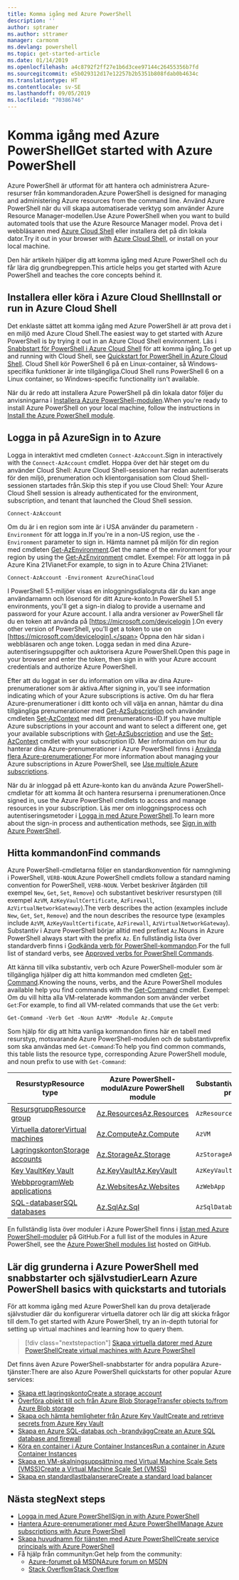 ```yaml
---
title: Komma igång med Azure PowerShell
description: ''
author: sptramer
ms.author: sttramer
manager: carmonm
ms.devlang: powershell
ms.topic: get-started-article
ms.date: 01/14/2019
ms.openlocfilehash: a4c8792f2ff27e1b6d3cee97144c26455356b7fd
ms.sourcegitcommit: e5b029312d17e12257b2b5351b808fdab0b4634c
ms.translationtype: HT
ms.contentlocale: sv-SE
ms.lasthandoff: 09/05/2019
ms.locfileid: "70386746"
---
```

# <a name="get-started-with-azure-powershell"></a><span data-ttu-id="9ebba-102">Komma igång med Azure PowerShell</span><span class="sxs-lookup"><span data-stu-id="9ebba-102">Get started with Azure PowerShell</span></span>

<span data-ttu-id="9ebba-103">Azure PowerShell är utformat för att hantera och administrera Azure-resurser från kommandoraden.</span><span class="sxs-lookup"><span data-stu-id="9ebba-103">Azure PowerShell is designed for managing and administering Azure resources from the command line.</span></span> <span data-ttu-id="9ebba-104">Använd Azure PowerShell när du vill skapa automatiserade verktyg som använder Azure Resource Manager-modellen.</span><span class="sxs-lookup"><span data-stu-id="9ebba-104">Use Azure PowerShell when you want to build automated tools that use the Azure Resource Manager model.</span></span>
<span data-ttu-id="9ebba-105">Prova det i webbläsaren med [Azure Cloud Shell](/azure/cloud-shell/overview) eller installera det på din lokala dator.</span><span class="sxs-lookup"><span data-stu-id="9ebba-105">Try it out in your browser with [Azure Cloud Shell](/azure/cloud-shell/overview), or install on your local machine.</span></span>

<span data-ttu-id="9ebba-106">Den här artikeln hjälper dig att komma igång med Azure PowerShell och du får lära dig grundbegreppen.</span><span class="sxs-lookup"><span data-stu-id="9ebba-106">This article helps you get started with Azure PowerShell and teaches the core concepts behind it.</span></span>

## <a name="install-or-run-in-azure-cloud-shell"></a><span data-ttu-id="9ebba-107">Installera eller köra i Azure Cloud Shell</span><span class="sxs-lookup"><span data-stu-id="9ebba-107">Install or run in Azure Cloud Shell</span></span>

<span data-ttu-id="9ebba-108">Det enklaste sättet att komma igång med Azure PowerShell är att prova det i en miljö med Azure Cloud Shell.</span><span class="sxs-lookup"><span data-stu-id="9ebba-108">The easiest way to get started with Azure PowerShell is by trying it out in an Azure Cloud Shell environment.</span></span>
<span data-ttu-id="9ebba-109">Läs i [Snabbstart för PowerShell i Azure Cloud Shell](/azure/cloud-shell/quickstart-powershell) för att komma igång.</span><span class="sxs-lookup"><span data-stu-id="9ebba-109">To get up and running with Cloud Shell, see [Quickstart for PowerShell in Azure Cloud Shell](/azure/cloud-shell/quickstart-powershell).</span></span>
<span data-ttu-id="9ebba-110">Cloud Shell kör PowerShell 6 på en Linux-container, så Windows-specifika funktioner är inte tillgängliga.</span><span class="sxs-lookup"><span data-stu-id="9ebba-110">Cloud Shell runs PowerShell 6 on a Linux container, so Windows-specific functionality isn't available.</span></span>

<span data-ttu-id="9ebba-111">När du är redo att installera Azure PowerShell på din lokala dator följer du anvisningarna i [Installera Azure PowerShell-modulen](install-az-ps.md).</span><span class="sxs-lookup"><span data-stu-id="9ebba-111">When you're ready to install Azure PowerShell on your local machine, follow the instructions in [Install the Azure PowerShell module](install-az-ps.md).</span></span>

## <a name="sign-in-to-azure"></a><span data-ttu-id="9ebba-112">Logga in på Azure</span><span class="sxs-lookup"><span data-stu-id="9ebba-112">Sign in to Azure</span></span>

<span data-ttu-id="9ebba-113">Logga in interaktivt med cmdleten `Connect-AzAccount`.</span><span class="sxs-lookup"><span data-stu-id="9ebba-113">Sign in interactively with the `Connect-AzAccount` cmdlet.</span></span> <span data-ttu-id="9ebba-114">Hoppa över det här steget om du använder Cloud Shell: Azure Cloud Shell-sessionen har redan autentiserats för den miljö, prenumeration och klientorganisation som Cloud Shell-sessionen startades från.</span><span class="sxs-lookup"><span data-stu-id="9ebba-114">Skip this step if you use Cloud Shell: Your Azure Cloud Shell session is already authenticated for the environment, subscription, and tenant that launched the Cloud Shell session.</span></span>

```azurepowershell-interactive
Connect-AzAccount
```

<span data-ttu-id="9ebba-115">Om du är i en region som inte är i USA använder du parametern `-Environment` för att logga in.</span><span class="sxs-lookup"><span data-stu-id="9ebba-115">If you're in a non-US region, use the `-Environment` parameter to sign in.</span></span> <span data-ttu-id="9ebba-116">Hämta namnet på miljön för din region med cmdleten [Get-AzEnvironment](/powershell/module/Az.Accounts/Get-AzEnvironment).</span><span class="sxs-lookup"><span data-stu-id="9ebba-116">Get the name of the environment for your region by using the [Get-AzEnvironment](/powershell/module/Az.Accounts/Get-AzEnvironment) cmdlet.</span></span> <span data-ttu-id="9ebba-117">Exempel: För att logga in på Azure Kina 21Vianet:</span><span class="sxs-lookup"><span data-stu-id="9ebba-117">For example, to sign in to Azure China 21Vianet:</span></span>

```azurepowershell-interactive
Connect-AzAccount -Environment AzureChinaCloud
```

<span data-ttu-id="9ebba-118">I PowerShell 5.1-miljöer visas en inloggningsdialogruta där du kan ange användarnamn och lösenord för ditt Azure-konto.</span><span class="sxs-lookup"><span data-stu-id="9ebba-118">In PowerShell 5.1 environments, you'll get a sign-in dialog to provide a username and password for your Azure account.</span></span> <span data-ttu-id="9ebba-119">I alla andra versioner av PowerShell får du en token att använda på [https://microsoft.com/devicelogin ].</span><span class="sxs-lookup"><span data-stu-id="9ebba-119">On every other version of PowerShell, you'll get a token to use on [https://microsoft.com/devicelogin].</span></span>
<span data-ttu-id="9ebba-120">Öppna den här sidan i webbläsaren och ange token. Logga sedan in med dina Azure-autentiseringsuppgifter och auktorisera Azure PowerShell.</span><span class="sxs-lookup"><span data-stu-id="9ebba-120">Open this page in your browser and enter the token, then sign in with your Azure account credentials and authorize Azure PowerShell.</span></span>

<span data-ttu-id="9ebba-121">Efter att du loggat in ser du information om vilka av dina Azure-prenumerationer som är aktiva.</span><span class="sxs-lookup"><span data-stu-id="9ebba-121">After signing in, you'll see information indicating which of your Azure subscriptions is active.</span></span> <span data-ttu-id="9ebba-122">Om du har flera Azure-prenumerationer i ditt konto och vill välja en annan, hämtar du dina tillgängliga prenumerationer med [Get-AzSubscription](/powershell/module/az.accounts/get-azsubscription) och använder cmdleten [Set-AzContext](/powershell/module/az.accounts/set-azcontext) med ditt prenumerations-ID.</span><span class="sxs-lookup"><span data-stu-id="9ebba-122">If you have multiple Azure subscriptions in your account and want to select a different one, get your available subscriptions with [Get-AzSubscription](/powershell/module/az.accounts/get-azsubscription) and use the [Set-AzContext](/powershell/module/az.accounts/set-azcontext) cmdlet with your subscription ID.</span></span>
<span data-ttu-id="9ebba-123">Mer information om hur du hanterar dina Azure-prenumerationer i Azure PowerShell finns i [Använda flera Azure-prenumerationer](manage-subscriptions-azureps.md).</span><span class="sxs-lookup"><span data-stu-id="9ebba-123">For more information about managing your Azure subscriptions in Azure PowerShell, see [Use multiple Azure subscriptions](manage-subscriptions-azureps.md).</span></span>

<span data-ttu-id="9ebba-124">När du är inloggad på ett Azure-konto kan du använda Azure PowerShell-cmdletar för att komma åt och hantera resurserna i prenumerationen.</span><span class="sxs-lookup"><span data-stu-id="9ebba-124">Once signed in, use the Azure PowerShell cmdlets to access and manage resources in your subscription.</span></span> <span data-ttu-id="9ebba-125">Läs mer om inloggningsprocess och autentiseringsmetoder i [Logga in med Azure PowerShell](authenticate-azureps.md).</span><span class="sxs-lookup"><span data-stu-id="9ebba-125">To learn more about the sign-in process and authentication methods, see [Sign in with Azure PowerShell](authenticate-azureps.md).</span></span>

## <a name="find-commands"></a><span data-ttu-id="9ebba-126">Hitta kommandon</span><span class="sxs-lookup"><span data-stu-id="9ebba-126">Find commands</span></span>

<span data-ttu-id="9ebba-127">Azure PowerShell-cmdletarna följer en standardkonvention för namngivning i PowerShell, `VERB-NOUN`.</span><span class="sxs-lookup"><span data-stu-id="9ebba-127">Azure PowerShell cmdlets follow a standard naming convention for PowerShell, `VERB-NOUN`.</span></span> <span data-ttu-id="9ebba-128">Verbet beskriver åtgärden (till exempel `New`, `Get`, `Set`, `Remove`) och substantivet beskriver resurstypen (till exempel `AzVM`, `AzKeyVaultCertificate`, `AzFirewall`, `AzVirtualNetworkGateway`).</span><span class="sxs-lookup"><span data-stu-id="9ebba-128">The verb describes the action (examples include `New`, `Get`, `Set`, `Remove`) and the noun describes the resource type (examples include `AzVM`, `AzKeyVaultCertificate`, `AzFirewall`, `AzVirtualNetworkGateway`).</span></span> <span data-ttu-id="9ebba-129">Substantiv i Azure PowerShell börjar alltid med prefixet `Az`.</span><span class="sxs-lookup"><span data-stu-id="9ebba-129">Nouns in Azure PowerShell always start with the prefix `Az`.</span></span> <span data-ttu-id="9ebba-130">En fullständig lista över standardverb finns i [Godkända verb för PowerShell-kommandon](/powershell/developer/cmdlet/approved-verbs-for-windows-powershell-commands).</span><span class="sxs-lookup"><span data-stu-id="9ebba-130">For the full list of standard verbs, see [Approved verbs for PowerShell Commands](/powershell/developer/cmdlet/approved-verbs-for-windows-powershell-commands).</span></span>

<span data-ttu-id="9ebba-131">Att känna till vilka substantiv, verb och Azure PowerShell-moduler som är tillgängliga hjälper dig att hitta kommandon med cmdleten [Get-Command](/powershell/module/microsoft.powershell.core/get-command).</span><span class="sxs-lookup"><span data-stu-id="9ebba-131">Knowing the nouns, verbs, and the Azure PowerShell modules available help you find commands with the [Get-Command](/powershell/module/microsoft.powershell.core/get-command) cmdlet.</span></span> <span data-ttu-id="9ebba-132">Exempel: Om du vill hitta alla VM-relaterade kommandon som använder verbet `Get`:</span><span class="sxs-lookup"><span data-stu-id="9ebba-132">For example, to find all VM-related commands that use the `Get` verb:</span></span>

```powershell-interactive
Get-Command -Verb Get -Noun AzVM* -Module Az.Compute
```

<span data-ttu-id="9ebba-133">Som hjälp för dig att hitta vanliga kommandon finns här en tabell med resurstyp, motsvarande Azure PowerShell-modulen och de substantivprefix som ska användas med `Get-Command`:</span><span class="sxs-lookup"><span data-stu-id="9ebba-133">To help you find common commands, this table lists the resource type, corresponding Azure PowerShell module, and noun prefix to use with `Get-Command`:</span></span>

| <span data-ttu-id="9ebba-134">Resurstyp</span><span class="sxs-lookup"><span data-stu-id="9ebba-134">Resource type</span></span> | <span data-ttu-id="9ebba-135">Azure PowerShell-modul</span><span class="sxs-lookup"><span data-stu-id="9ebba-135">Azure PowerShell module</span></span> | <span data-ttu-id="9ebba-136">Substantivprefix</span><span class="sxs-lookup"><span data-stu-id="9ebba-136">Noun prefix</span></span> |
|---------------|-------------------------|----------------|
| [<span data-ttu-id="9ebba-137">Resursgrupp</span><span class="sxs-lookup"><span data-stu-id="9ebba-137">Resource group</span></span>](/azure/azure-resource-manager/resource-group-overview) | [<span data-ttu-id="9ebba-138">Az.Resources</span><span class="sxs-lookup"><span data-stu-id="9ebba-138">Az.Resources</span></span>](/powershell/module/az.resources#resources) | `AzResourceGroup` |
| [<span data-ttu-id="9ebba-139">Virtuella datorer</span><span class="sxs-lookup"><span data-stu-id="9ebba-139">Virtual machines</span></span>](/azure/virtual-machines) | [<span data-ttu-id="9ebba-140">Az.Compute</span><span class="sxs-lookup"><span data-stu-id="9ebba-140">Az.Compute</span></span>](/powershell/module/az.compute#virtual_machines) | `AzVM` |
| [<span data-ttu-id="9ebba-141">Lagringskonton</span><span class="sxs-lookup"><span data-stu-id="9ebba-141">Storage accounts</span></span>](/azure/storage/common/storage-introduction) | [<span data-ttu-id="9ebba-142">Az.Storage</span><span class="sxs-lookup"><span data-stu-id="9ebba-142">Az.Storage</span></span>](/powershell/module/az.storage/) | `AzStorageAccount` |
| [<span data-ttu-id="9ebba-143">Key Vault</span><span class="sxs-lookup"><span data-stu-id="9ebba-143">Key Vault</span></span>](/azure/key-vault/key-vault-whatis) | [<span data-ttu-id="9ebba-144">Az.KeyVault</span><span class="sxs-lookup"><span data-stu-id="9ebba-144">Az.KeyVault</span></span>](/powershell/module/az.keyvault) | `AzKeyVault` |
| [<span data-ttu-id="9ebba-145">Webbprogram</span><span class="sxs-lookup"><span data-stu-id="9ebba-145">Web applications</span></span>](/azure/app-service) | [<span data-ttu-id="9ebba-146">Az.Websites</span><span class="sxs-lookup"><span data-stu-id="9ebba-146">Az.Websites</span></span>](/powershell/module/az.websites) | `AzWebApp` |
| [<span data-ttu-id="9ebba-147">SQL-databaser</span><span class="sxs-lookup"><span data-stu-id="9ebba-147">SQL databases</span></span>](/azure/sql-database) | [<span data-ttu-id="9ebba-148">Az.Sql</span><span class="sxs-lookup"><span data-stu-id="9ebba-148">Az.Sql</span></span>](/powershell/module/az.sql) | `AzSqlDatabase` |

<span data-ttu-id="9ebba-149">En fullständig lista över moduler i Azure PowerShell finns i [listan med Azure PowerShell-moduler](https://github.com/Azure/azure-powershell/blob/master/documentation/azure-powershell-modules.md) på GitHub.</span><span class="sxs-lookup"><span data-stu-id="9ebba-149">For a full list of the modules in Azure PowerShell, see the [Azure PowerShell modules list](https://github.com/Azure/azure-powershell/blob/master/documentation/azure-powershell-modules.md) hosted on GitHub.</span></span>

## <a name="learn-azure-powershell-basics-with-quickstarts-and-tutorials"></a><span data-ttu-id="9ebba-150">Lär dig grunderna i Azure PowerShell med snabbstarter och självstudier</span><span class="sxs-lookup"><span data-stu-id="9ebba-150">Learn Azure PowerShell basics with quickstarts and tutorials</span></span>

<span data-ttu-id="9ebba-151">För att komma igång med Azure PowerShell kan du prova detaljerade självstudier där du konfigurerar virtuella datorer och lär dig att skicka frågor till dem.</span><span class="sxs-lookup"><span data-stu-id="9ebba-151">To get started with Azure PowerShell, try an in-depth tutorial for setting up virtual machines and learning how to query them.</span></span>

> [!div class="nextstepaction"]
> [<span data-ttu-id="9ebba-152">Skapa virtuella datorer med Azure PowerShell</span><span class="sxs-lookup"><span data-stu-id="9ebba-152">Create virtual machines with Azure PowerShell</span></span>](azureps-vm-tutorial.yml)

<span data-ttu-id="9ebba-153">Det finns även Azure PowerShell-snabbstarter för andra populära Azure-tjänster:</span><span class="sxs-lookup"><span data-stu-id="9ebba-153">There are also Azure PowerShell quickstarts for other popular Azure services:</span></span>

* [<span data-ttu-id="9ebba-154">Skapa ett lagringskonto</span><span class="sxs-lookup"><span data-stu-id="9ebba-154">Create a storage account</span></span>](/azure/storage/common/storage-quickstart-create-account?tabs=azure-powershell)
* [<span data-ttu-id="9ebba-155">Överföra objekt till och från Azure Blob Storage</span><span class="sxs-lookup"><span data-stu-id="9ebba-155">Transfer objects to/from Azure Blob storage</span></span>](/azure/storage/blobs/storage-quickstart-blobs-powershell)
* [<span data-ttu-id="9ebba-156">Skapa och hämta hemligheter från Azure Key Vault</span><span class="sxs-lookup"><span data-stu-id="9ebba-156">Create and retrieve secrets from Azure Key Vault</span></span>](/azure/key-vault/quick-create-powershell)
* [<span data-ttu-id="9ebba-157">Skapa en Azure SQL-databas och -brandvägg</span><span class="sxs-lookup"><span data-stu-id="9ebba-157">Create an Azure SQL database and firewall</span></span>](/azure/sql-database/scripts/sql-database-create-and-configure-database-powershell)
* [<span data-ttu-id="9ebba-158">Köra en container i Azure Container Instances</span><span class="sxs-lookup"><span data-stu-id="9ebba-158">Run a container in Azure Container Instances</span></span>](/azure/container-instances/container-instances-quickstart-powershell)
* [<span data-ttu-id="9ebba-159">Skapa en VM-skalningsuppsättning med Virtual Machine Scale Sets (VMSS)</span><span class="sxs-lookup"><span data-stu-id="9ebba-159">Create a Virtual Machine Scale Set (VMSS)</span></span>](/azure/virtual-machine-scale-sets/quick-create-powershell)
* [<span data-ttu-id="9ebba-160">Skapa en standardlastbalanserare</span><span class="sxs-lookup"><span data-stu-id="9ebba-160">Create a standard load balancer</span></span>](/azure/load-balancer/quickstart-create-standard-load-balancer-powershell)

## <a name="next-steps"></a><span data-ttu-id="9ebba-161">Nästa steg</span><span class="sxs-lookup"><span data-stu-id="9ebba-161">Next steps</span></span>

* [<span data-ttu-id="9ebba-162">Logga in med Azure PowerShell</span><span class="sxs-lookup"><span data-stu-id="9ebba-162">Sign in with Azure PowerShell</span></span>](authenticate-azureps.md)
* [<span data-ttu-id="9ebba-163">Hantera Azure-prenumerationer med Azure PowerShell</span><span class="sxs-lookup"><span data-stu-id="9ebba-163">Manage Azure subscriptions with Azure PowerShell</span></span>](manage-subscriptions-azureps.md)
* [<span data-ttu-id="9ebba-164">Skapa huvudnamn för tjänsten med Azure PowerShell</span><span class="sxs-lookup"><span data-stu-id="9ebba-164">Create service principals with Azure PowerShell</span></span>](create-azure-service-principal-azureps.md)
* <span data-ttu-id="9ebba-165">Få hjälp från communityn:</span><span class="sxs-lookup"><span data-stu-id="9ebba-165">Get help from the community:</span></span>
  * [<span data-ttu-id="9ebba-166">Azure-forumet på MSDN</span><span class="sxs-lookup"><span data-stu-id="9ebba-166">Azure forum on MSDN</span></span>](http://go.microsoft.com/fwlink/p/?LinkId=320212)
  * [<span data-ttu-id="9ebba-167">Stack Overflow</span><span class="sxs-lookup"><span data-stu-id="9ebba-167">Stack Overflow</span></span>](http://go.microsoft.com/fwlink/?LinkId=320213)
